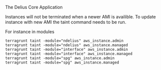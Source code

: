 The Delius Core Application

Instances will not be terminated when a newer AMI is availible. To update instance with new AMI the taint command needs to be run.

For instance in modules

```
terragrunt taint -module="ndelius" aws_instance.admin
terragrunt taint -module="ndelius" aws_instance.managed
terragrunt taint -module="interface" aws_instance.admin
terragrunt taint -module="interface" aws_instance.managed
terragrunt taint -module="spg" aws_instance.admin
terragrunt taint -module="spg" aws_instance.managed
```
